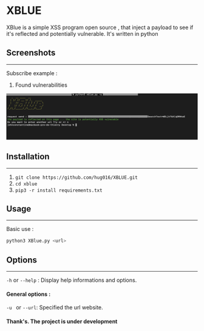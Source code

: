 # XBLUE

XBlue is a simple XSS program open source , that inject a payload to see if it's reflected and potentially vulnerable. It's written in python


## Screenshots

-------------------

Subscribe example :

  1. Found vulnerabilities 

![subscribe example](./image/Main.png)




## Installation

-------------------

1. `git clone https://github.com/hug016/XBLUE.git`
2. `cd xblue`
3. `pip3 -r install requirements.txt`

## Usage

-------------------

Basic use :

```bash
python3 XBlue.py <url>
```

## Options

-------------------

`-h` or `--help`  : Display help informations and options.

#### General options :

`-u ` or `--url`: Specified the url website.


#### Thank's. The project is under development
